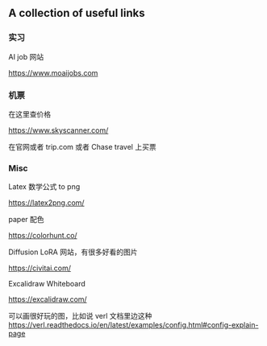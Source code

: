 
## A collection of useful links

### 实习

AI  job 网站

https://www.moaijobs.com



### 机票

在这里查价格

https://www.skyscanner.com/ 

在官网或者 trip.com 或者 Chase travel 上买票



### Misc

Latex 数学公式 to png 

https://latex2png.com/



paper 配色

https://colorhunt.co/




Diffusion LoRA 网站，有很多好看的图片

https://civitai.com/




Excalidraw Whiteboard 

https://excalidraw.com/

可以画很好玩的图，比如说 verl 文档里边这种 https://verl.readthedocs.io/en/latest/examples/config.html#config-explain-page 
